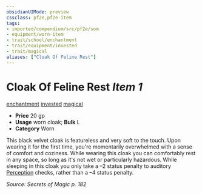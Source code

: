 ```yaml
---
obsidianUIMode: preview
cssclass: pf2e,pf2e-item
tags:
- imported/compendium/src/pf2e/som
- equipment/worn-item
- trait/school/enchantment
- trait/equipment/invested
- trait/magical
aliases: ["Cloak Of Feline Rest"]
---
```

# Cloak Of Feline Rest *Item 1*  
[enchantment](enchantment.md)  [invested](invested.md)  [magical](magical.md)  

- **Price** 20 gp
- **Usage** worn cloak; **Bulk** L
- **Category** Worn

This black velvet cloak is featureless and very soft to the touch. Upon wearing it for the first time, you're momentarily overwhelmed with a sense of comfort and coziness. While wearing this cloak you can comfortably rest in any space, so long as it's not wet or particularly hazardous. While sleeping in this cloak you only take a –2 status penalty to auditory [Perception](../../skills.md#Perception) checks, rather than a –4 status penalty.

*Source: Secrets of Magic p. 182*